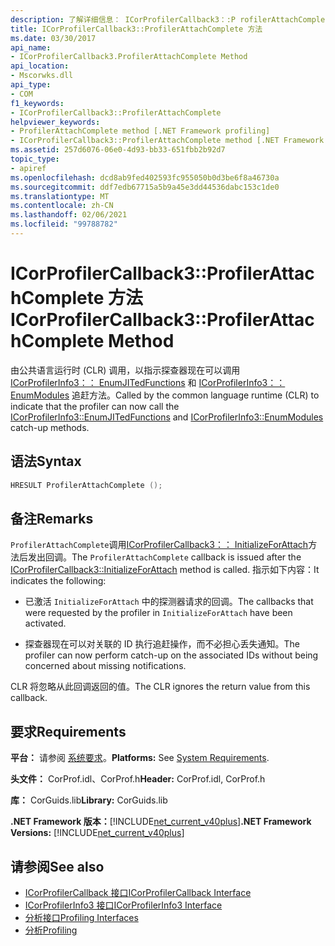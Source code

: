 ```yaml
---
description: 了解详细信息： ICorProfilerCallback3：:P rofilerAttachComplete 方法
title: ICorProfilerCallback3::ProfilerAttachComplete 方法
ms.date: 03/30/2017
api_name:
- ICorProfilerCallback3.ProfilerAttachComplete Method
api_location:
- Mscorwks.dll
api_type:
- COM
f1_keywords:
- ICorProfilerCallback3::ProfilerAttachComplete
helpviewer_keywords:
- ProfilerAttachComplete method [.NET Framework profiling]
- ICorProfilerCallback3::ProfilerAttachComplete method [.NET Framework profiling]
ms.assetid: 257d6076-06e0-4d93-bb33-651fbb2b92d7
topic_type:
- apiref
ms.openlocfilehash: dcd8ab9fed402593fc955050b0d3be6f8a46730a
ms.sourcegitcommit: ddf7edb67715a5b9a45e3dd44536dabc153c1de0
ms.translationtype: MT
ms.contentlocale: zh-CN
ms.lasthandoff: 02/06/2021
ms.locfileid: "99788782"
---
```

# <a name="icorprofilercallback3profilerattachcomplete-method"></a><span data-ttu-id="a8164-103">ICorProfilerCallback3::ProfilerAttachComplete 方法</span><span class="sxs-lookup"><span data-stu-id="a8164-103">ICorProfilerCallback3::ProfilerAttachComplete Method</span></span>

<span data-ttu-id="a8164-104">由公共语言运行时 (CLR) 调用，以指示探查器现在可以调用 [ICorProfilerInfo3：： EnumJITedFunctions](icorprofilerinfo3-enumjitedfunctions-method.md) 和 [ICorProfilerInfo3：： EnumModules](icorprofilerinfo3-enummodules-method.md) 追赶方法。</span><span class="sxs-lookup"><span data-stu-id="a8164-104">Called by the common language runtime (CLR) to indicate that the profiler can now call the [ICorProfilerInfo3::EnumJITedFunctions](icorprofilerinfo3-enumjitedfunctions-method.md) and [ICorProfilerInfo3::EnumModules](icorprofilerinfo3-enummodules-method.md) catch-up methods.</span></span>  
  
## <a name="syntax"></a><span data-ttu-id="a8164-105">语法</span><span class="sxs-lookup"><span data-stu-id="a8164-105">Syntax</span></span>  
  
```cpp  
HRESULT ProfilerAttachComplete ();  
```  
  
## <a name="remarks"></a><span data-ttu-id="a8164-106">备注</span><span class="sxs-lookup"><span data-stu-id="a8164-106">Remarks</span></span>  

 <span data-ttu-id="a8164-107">`ProfilerAttachComplete`调用[ICorProfilerCallback3：： InitializeForAttach](icorprofilercallback3-initializeforattach-method.md)方法后发出回调。</span><span class="sxs-lookup"><span data-stu-id="a8164-107">The `ProfilerAttachComplete` callback is issued after the [ICorProfilerCallback3::InitializeForAttach](icorprofilercallback3-initializeforattach-method.md) method is called.</span></span> <span data-ttu-id="a8164-108">指示如下内容：</span><span class="sxs-lookup"><span data-stu-id="a8164-108">It indicates the following:</span></span>  
  
- <span data-ttu-id="a8164-109">已激活 `InitializeForAttach` 中的探测器请求的回调。</span><span class="sxs-lookup"><span data-stu-id="a8164-109">The callbacks that were requested by the profiler in `InitializeForAttach` have been activated.</span></span>  
  
- <span data-ttu-id="a8164-110">探查器现在可以对关联的 ID 执行追赶操作，而不必担心丢失通知。</span><span class="sxs-lookup"><span data-stu-id="a8164-110">The profiler can now perform catch-up on the associated IDs without being concerned about missing notifications.</span></span>  
  
 <span data-ttu-id="a8164-111">CLR 将忽略从此回调返回的值。</span><span class="sxs-lookup"><span data-stu-id="a8164-111">The CLR ignores the return value from this callback.</span></span>  
  
## <a name="requirements"></a><span data-ttu-id="a8164-112">要求</span><span class="sxs-lookup"><span data-stu-id="a8164-112">Requirements</span></span>  

 <span data-ttu-id="a8164-113">**平台：** 请参阅 [系统要求](../../get-started/system-requirements.md)。</span><span class="sxs-lookup"><span data-stu-id="a8164-113">**Platforms:** See [System Requirements](../../get-started/system-requirements.md).</span></span>  
  
 <span data-ttu-id="a8164-114">**头文件：** CorProf.idl、CorProf.h</span><span class="sxs-lookup"><span data-stu-id="a8164-114">**Header:** CorProf.idl, CorProf.h</span></span>  
  
 <span data-ttu-id="a8164-115">**库：** CorGuids.lib</span><span class="sxs-lookup"><span data-stu-id="a8164-115">**Library:** CorGuids.lib</span></span>  
  
 <span data-ttu-id="a8164-116">**.NET Framework 版本：**[!INCLUDE[net_current_v40plus](../../../../includes/net-current-v40plus-md.md)]</span><span class="sxs-lookup"><span data-stu-id="a8164-116">**.NET Framework Versions:** [!INCLUDE[net_current_v40plus](../../../../includes/net-current-v40plus-md.md)]</span></span>  
  
## <a name="see-also"></a><span data-ttu-id="a8164-117">请参阅</span><span class="sxs-lookup"><span data-stu-id="a8164-117">See also</span></span>

- [<span data-ttu-id="a8164-118">ICorProfilerCallback 接口</span><span class="sxs-lookup"><span data-stu-id="a8164-118">ICorProfilerCallback Interface</span></span>](icorprofilercallback-interface.md)
- [<span data-ttu-id="a8164-119">ICorProfilerInfo3 接口</span><span class="sxs-lookup"><span data-stu-id="a8164-119">ICorProfilerInfo3 Interface</span></span>](icorprofilerinfo3-interface.md)
- [<span data-ttu-id="a8164-120">分析接口</span><span class="sxs-lookup"><span data-stu-id="a8164-120">Profiling Interfaces</span></span>](profiling-interfaces.md)
- [<span data-ttu-id="a8164-121">分析</span><span class="sxs-lookup"><span data-stu-id="a8164-121">Profiling</span></span>](index.md)
